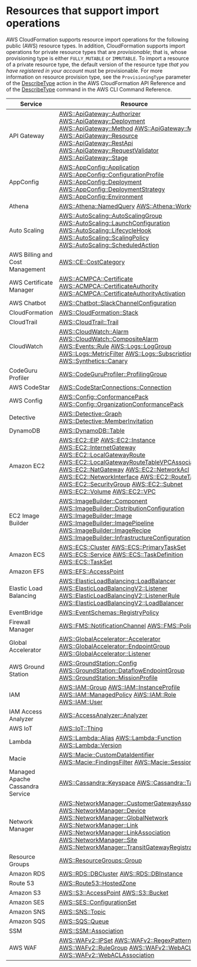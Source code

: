 # Resources that support import operations<a name="resource-import-supported-resources"></a>

AWS CloudFormation supports resource import operations for the following public \(AWS\) resource types\. In addition, CloudFormation supports import operations for private resource types that are *provisionable*; that is, whose provisioning type is either `FULLY_MUTABLE` or `IMMUTABLE`\. To import a resource of a private resource type, the default version of the resource type *that you have registered in your account* must be provisionable\. For more information on resource provision type, see the `ProvisioningType` parameter of the [DescribeType](https://docs.aws.amazon.com/AWSCloudFormation/latest/APIReference/API_DescribeType.html) action in the AWS CloudFormation API Reference and of the [DescribeType](https://docs.aws.amazon.com/cli/latest/reference/cloudformation/describe-type.html) command in the AWS CLI Command Reference\. 


| Service | Resource | 
| --- | --- | 
| API Gateway |  [AWS::ApiGateway::Authorizer](https://docs.aws.amazon.com/AWSCloudFormation/latest/UserGuide/aws-resource-apigateway-authorizer.html) [AWS::ApiGateway::Deployment](https://docs.aws.amazon.com/AWSCloudFormation/latest/UserGuide/aws-resource-apigateway-deployment.html) [AWS::ApiGateway::Method](https://docs.aws.amazon.com/AWSCloudFormation/latest/UserGuide/aws-resource-apigateway-method.html) [AWS::ApiGateway::Model](https://docs.aws.amazon.com/AWSCloudFormation/latest/UserGuide/aws-resource-apigateway-model.html) [AWS::ApiGateway::Resource](https://docs.aws.amazon.com/AWSCloudFormation/latest/UserGuide/aws-resource-apigateway-resource.html) [AWS::ApiGateway::RestApi](https://docs.aws.amazon.com/AWSCloudFormation/latest/UserGuide/aws-resource-apigateway-restapi.html) [AWS::ApiGateway::RequestValidator](https://docs.aws.amazon.com/AWSCloudFormation/latest/UserGuide/aws-resource-apigateway-requestvalidator.html) [AWS::ApiGateway::Stage](https://docs.aws.amazon.com/AWSCloudFormation/latest/UserGuide/aws-resource-apigateway-stage.html)  | 
| AppConfig |  [AWS::AppConfig::Application](https://docs.aws.amazon.com/AWSCloudFormation/latest/UserGuide/aws-resource-appconfig-application.html) [AWS::AppConfig::ConfigurationProfile](https://docs.aws.amazon.com/AWSCloudFormation/latest/UserGuide/aws-resource-appconfig-configurationprofile.html) [AWS::AppConfig::Deployment](https://docs.aws.amazon.com/AWSCloudFormation/latest/UserGuide/aws-resource-appconfig-deployment.html) [AWS::AppConfig::DeploymentStrategy](https://docs.aws.amazon.com/AWSCloudFormation/latest/UserGuide/aws-resource-appconfig-deploymentstrategy.html) [AWS::AppConfig::Environment](https://docs.aws.amazon.com/AWSCloudFormation/latest/UserGuide/aws-resource-appconfig-environment.html)  | 
| Athena |   [AWS::Athena::NamedQuery](https://docs.aws.amazon.com/AWSCloudFormation/latest/UserGuide/aws-resource-athena-namedquery.html)   [AWS::Athena::WorkGroup](https://docs.aws.amazon.com/AWSCloudFormation/latest/UserGuide/aws-resource-athena-workgroup.html)   | 
| Auto Scaling |  [AWS::AutoScaling::AutoScalingGroup](https://docs.aws.amazon.com/AWSCloudFormation/latest/UserGuide/aws-properties-as-group.html) [AWS::AutoScaling::LaunchConfiguration](https://docs.aws.amazon.com/AWSCloudFormation/latest/UserGuide/aws-properties-as-launchconfig.html) [AWS::AutoScaling::LifecycleHook](https://docs.aws.amazon.com/AWSCloudFormation/latest/UserGuide/aws-resource-as-lifecyclehook.html) [AWS::AutoScaling::ScalingPolicy](https://docs.aws.amazon.com/AWSCloudFormation/latest/UserGuide/aws-properties-as-policy.html) [AWS::AutoScaling::ScheduledAction](https://docs.aws.amazon.com/AWSCloudFormation/latest/UserGuide/aws-resource-as-scheduledaction.html)  | 
| AWS Billing and Cost Management |   [AWS::CE::CostCategory](https://docs.aws.amazon.com/AWSCloudFormation/latest/UserGuide/aws-resource-ce-costcategory.html)   | 
| AWS Certificate Manager |   [AWS::ACMPCA::Certificate](https://docs.aws.amazon.com/AWSCloudFormation/latest/UserGuide/aws-resource-acmpca-certificate.html)   [AWS::ACMPCA::CertificateAuthority](https://docs.aws.amazon.com/AWSCloudFormation/latest/UserGuide/aws-resource-acmpca-certificateauthority.html)   [AWS::ACMPCA::CertificateAuthorityActivation](https://docs.aws.amazon.com/AWSCloudFormation/latest/UserGuide/aws-resource-acmpca-certificateauthorityactivation.html)   | 
| AWS Chatbot |   [AWS::Chatbot::SlackChannelConfiguration](https://docs.aws.amazon.com/AWSCloudFormation/latest/UserGuide/aws-resource-chatbot-slackchannelconfiguration.html)   | 
| CloudFormation |  [AWS::CloudFormation::Stack](https://docs.aws.amazon.com/AWSCloudFormation/latest/UserGuide/aws-properties-stack.html)  | 
| CloudTrail |  [AWS::CloudTrail::Trail](https://docs.aws.amazon.com/AWSCloudFormation/latest/UserGuide/aws-resource-cloudtrail-trail.html)  | 
| CloudWatch |   [AWS::CloudWatch::Alarm](https://docs.aws.amazon.com/AWSCloudFormation/latest/UserGuide/aws-properties-cw-alarm.html)   [AWS::CloudWatch::CompositeAlarm](https://docs.aws.amazon.com/AWSCloudFormation/latest/UserGuide/aws-resource-cloudwatch-compositealarm.html)   [AWS::Events::Rule](https://docs.aws.amazon.com/AWSCloudFormation/latest/UserGuide/aws-resource-events-rule.html)   [AWS::Logs::LogGroup](https://docs.aws.amazon.com/AWSCloudFormation/latest/UserGuide/aws-resource-logs-loggroup.html)   [AWS::Logs::MetricFilter](https://docs.aws.amazon.com/AWSCloudFormation/latest/UserGuide/aws-resource-logs-metricfilter.html)   [AWS::Logs::SubscriptionFilter](https://docs.aws.amazon.com/AWSCloudFormation/latest/UserGuide/aws-resource-logs-subscriptionfilter.html)   [AWS::Synthetics::Canary](https://docs.aws.amazon.com/AWSCloudFormation/latest/UserGuide/aws-resource-synthetics-canary.html)   | 
| CodeGuru Profiler |   [AWS::CodeGuruProfiler::ProfilingGroup](https://docs.aws.amazon.com/AWSCloudFormation/latest/UserGuide/aws-resource-codeguruprofiler-profilinggroup.html)   | 
| AWS CodeStar |   [AWS::CodeStarConnections::Connection](https://docs.aws.amazon.com/AWSCloudFormation/latest/UserGuide/aws-resource-codestarconnections-connection.html)   | 
| AWS Config |   [AWS::Config::ConformancePack](https://docs.aws.amazon.com/AWSCloudFormation/latest/UserGuide/aws-resource-config-conformancepack.html)   [AWS::Config::OrganizationConformancePack](https://docs.aws.amazon.com/AWSCloudFormation/latest/UserGuide/aws-resource-config-organizationconformancepack.html)   | 
| Detective |   [AWS::Detective::Graph](https://docs.aws.amazon.com/AWSCloudFormation/latest/UserGuide/aws-resource-detective-graph.html)   [AWS::Detective::MemberInvitation](https://docs.aws.amazon.com/AWSCloudFormation/latest/UserGuide/aws-resource-detective-memberinvitation.html)   | 
| DynamoDB |  [AWS::DynamoDB::Table](https://docs.aws.amazon.com/AWSCloudFormation/latest/UserGuide/aws-resource-dynamodb-table.html)  | 
| Amazon EC2 |  [AWS::EC2::EIP](https://docs.aws.amazon.com/AWSCloudFormation/latest/UserGuide/aws-properties-ec2-eip.html) [AWS::EC2::Instance](https://docs.aws.amazon.com/AWSCloudFormation/latest/UserGuide/aws-properties-ec2-instance.html) [AWS::EC2::InternetGateway](https://docs.aws.amazon.com/AWSCloudFormation/latest/UserGuide/aws-resource-ec2-internetgateway.html) [AWS::EC2::LocalGatewayRoute](https://docs.aws.amazon.com/AWSCloudFormation/latest/UserGuide/aws-resource-ec2-localgatewayroute.html) [AWS::EC2::LocalGatewayRouteTableVPCAssociation](https://docs.aws.amazon.com/AWSCloudFormation/latest/UserGuide/aws-resource-ec2-localgatewayroutetablevpcassociation.html) [AWS::EC2::NatGateway](https://docs.aws.amazon.com/AWSCloudFormation/latest/UserGuide/aws-resource-ec2-natgateway.html) [AWS::EC2::NetworkAcl](https://docs.aws.amazon.com/AWSCloudFormation/latest/UserGuide/aws-resource-ec2-network-acl.html) [AWS::EC2::NetworkInterface](https://docs.aws.amazon.com/AWSCloudFormation/latest/UserGuide/aws-resource-ec2-network-interface.html) [AWS::EC2::RouteTable](https://docs.aws.amazon.com/AWSCloudFormation/latest/UserGuide/aws-resource-ec2-route-table.html) [AWS::EC2::SecurityGroup](https://docs.aws.amazon.com/AWSCloudFormation/latest/UserGuide/aws-properties-ec2-security-group.html) [AWS::EC2::Subnet](https://docs.aws.amazon.com/AWSCloudFormation/latest/UserGuide/aws-resource-ec2-subnet.html) [AWS::EC2::Volume](https://docs.aws.amazon.com/AWSCloudFormation/latest/UserGuide/aws-properties-ec2-ebs-volume.html) [AWS::EC2::VPC](https://docs.aws.amazon.com/AWSCloudFormation/latest/UserGuide/aws-resource-ec2-vpc.html)  | 
| EC2 Image Builder |   [AWS::ImageBuilder::Component](https://docs.aws.amazon.com/AWSCloudFormation/latest/UserGuide/aws-resource-imagebuilder-component.html)   [AWS::ImageBuilder::DistributionConfiguration](https://docs.aws.amazon.com/AWSCloudFormation/latest/UserGuide/aws-resource-imagebuilder-distributionconfiguration.html)   [AWS::ImageBuilder::Image](https://docs.aws.amazon.com/AWSCloudFormation/latest/UserGuide/aws-resource-imagebuilder-image.html)   [AWS::ImageBuilder::ImagePipeline](https://docs.aws.amazon.com/AWSCloudFormation/latest/UserGuide/aws-resource-imagebuilder-imagepipeline.html)   [AWS::ImageBuilder::ImageRecipe](https://docs.aws.amazon.com/AWSCloudFormation/latest/UserGuide/aws-resource-imagebuilder-imagerecipe.html)   [AWS::ImageBuilder::InfrastructureConfiguration](https://docs.aws.amazon.com/AWSCloudFormation/latest/UserGuide/aws-resource-imagebuilder-infrastructureconfiguration.html)   | 
| Amazon ECS |  [AWS::ECS::Cluster](https://docs.aws.amazon.com/AWSCloudFormation/latest/UserGuide/aws-resource-ecs-cluster.html) [AWS::ECS::PrimaryTaskSet](https://docs.aws.amazon.com/AWSCloudFormation/latest/UserGuide/aws-resource-ecs-primarytaskset.html) [AWS::ECS::Service](https://docs.aws.amazon.com/AWSCloudFormation/latest/UserGuide/aws-resource-ecs-service.html) [AWS::ECS::TaskDefinition](https://docs.aws.amazon.com/AWSCloudFormation/latest/UserGuide/aws-resource-ecs-taskdefinition.html) [AWS::ECS::TaskSet](https://docs.aws.amazon.com/AWSCloudFormation/latest/UserGuide/aws-resource-ecs-taskset.html)  | 
| Amazon EFS |  [AWS::EFS::AccessPoint](https://docs.aws.amazon.com/AWSCloudFormation/latest/UserGuide/aws-resource-efs-accesspoint.html)  | 
| Elastic Load Balancing |  [AWS::ElasticLoadBalancing::LoadBalancer](https://docs.aws.amazon.com/aws-properties-ec2-elb) [AWS::ElasticLoadBalancingV2::Listener](https://docs.aws.amazon.com/AWSCloudFormation/latest/UserGuide/aws-resource-elasticloadbalancingv2-listener.html) [AWS::ElasticLoadBalancingV2::ListenerRule](https://docs.aws.amazon.com/AWSCloudFormation/latest/UserGuide/aws-resource-elasticloadbalancingv2-listenerrule.html) [AWS::ElasticLoadBalancingV2::LoadBalancer](https://docs.aws.amazon.com/AWSCloudFormation/latest/UserGuide/aws-resource-elasticloadbalancingv2-loadbalancer.html)  | 
| EventBridge |   [AWS::EventSchemas::RegistryPolicy](https://docs.aws.amazon.com/AWSCloudFormation/latest/UserGuide/aws-resource-eventschemas-registrypolicy.html)   | 
| Firewall Manager |   [AWS::FMS::NotificationChannel](https://docs.aws.amazon.com/AWSCloudFormation/latest/UserGuide/aws-resource-fms-notificationchannel.html)   [AWS::FMS::Policy](https://docs.aws.amazon.com/AWSCloudFormation/latest/UserGuide/aws-resource-elasticloadbalancingv2-listener.html)   | 
| Global Accelerator |  [AWS::GlobalAccelerator::Accelerator](https://docs.aws.amazon.com/AWSCloudFormation/latest/UserGuide/aws-resource-globalaccelerator-accelerator.html) [AWS::GlobalAccelerator::EndpointGroup](https://docs.aws.amazon.com/AWSCloudFormation/latest/UserGuide/aws-resource-globalaccelerator-endpointgroup.html) [AWS::GlobalAccelerator::Listener](https://docs.aws.amazon.com/AWSCloudFormation/latest/UserGuide/aws-resource-globalaccelerator-listener.html)  | 
| AWS Ground Station |  [AWS::GroundStation::Config](https://docs.aws.amazon.com/AWSCloudFormation/latest/UserGuide/aws-resource-groundstation-config.html) [AWS::GroundStation::DataflowEndpointGroup](https://docs.aws.amazon.com/AWSCloudFormation/latest/UserGuide/aws-resource-groundstation-dataflowendpointgroup.html) [AWS::GroundStation::MissionProfile](https://docs.aws.amazon.com/AWSCloudFormation/latest/UserGuide/aws-resource-groundstation-missionprofile.html)  | 
| IAM |  [AWS::IAM::Group](https://docs.aws.amazon.com/AWSCloudFormation/latest/UserGuide/aws-properties-iam-group.html) [AWS::IAM::InstanceProfile](https://docs.aws.amazon.com/AWSCloudFormation/latest/UserGuide/aws-resource-iam-instanceprofile.html) [AWS::IAM::ManagedPolicy](https://docs.aws.amazon.com/AWSCloudFormation/latest/UserGuide/aws-resource-iam-managedpolicy.html) [AWS::IAM::Role](https://docs.aws.amazon.com/AWSCloudFormation/latest/UserGuide/aws-resource-iam-role.html) [AWS::IAM::User](https://docs.aws.amazon.com/AWSCloudFormation/latest/UserGuide/aws-properties-iam-user.html)  | 
| IAM Access Analyzer |   [AWS::AccessAnalyzer::Analyzer](https://docs.aws.amazon.com/AWSCloudFormation/latest/UserGuide/aws-resource-accessanalyzer-analyzer.html)   | 
| AWS IoT |  [AWS::IoT::Thing](https://docs.aws.amazon.com/AWSCloudFormation/latest/UserGuide/aws-resource-iot-thing.html)  | 
| Lambda |  [AWS::Lambda::Alias](https://docs.aws.amazon.com/AWSCloudFormation/latest/UserGuide/aws-resource-lambda-alias.html) [AWS::Lambda::Function](https://docs.aws.amazon.com/AWSCloudFormation/latest/UserGuide/aws-resource-lambda-function.html) [AWS::Lambda::Version](https://docs.aws.amazon.com/AWSCloudFormation/latest/UserGuide/aws-resource-lambda-version.html)  | 
| Macie |  [AWS::Macie::CustomDataIdentifier](https://docs.aws.amazon.com/AWSCloudFormation/latest/UserGuide/aws-resource-macie-customdataidentifier.html) [AWS::Macie::FindingsFilter](https://docs.aws.amazon.com/AWSCloudFormation/latest/UserGuide/aws-resource-macie-findingsfilter.html) [AWS::Macie::Session](https://docs.aws.amazon.com/AWSCloudFormation/latest/UserGuide/aws-resource-macie-session.html)  | 
| Managed Apache Cassandra Service |   [AWS::Cassandra::Keyspace](https://docs.aws.amazon.com/AWSCloudFormation/latest/UserGuide/aws-resource-cassandra-keyspace.html)   [AWS::Cassandra::Table](https://docs.aws.amazon.com/AWSCloudFormation/latest/UserGuide/aws-resource-cassandra-table.html)   | 
| Network Manager |   [AWS::NetworkManager::CustomerGatewayAssociation](https://docs.aws.amazon.com/AWSCloudFormation/latest/UserGuide/aws-resource-networkmanager-customergatewayassociation.html)   [AWS::NetworkManager::Device](https://docs.aws.amazon.com/AWSCloudFormation/latest/UserGuide/aws-resource-networkmanager-device.html)   [AWS::NetworkManager::GlobalNetwork](https://docs.aws.amazon.com/AWSCloudFormation/latest/UserGuide/aws-resource-networkmanager-globalnetwork.html)   [AWS::NetworkManager::Link](https://docs.aws.amazon.com/AWSCloudFormation/latest/UserGuide/aws-resource-networkmanager-link.html)   [AWS::NetworkManager::LinkAssociation](https://docs.aws.amazon.com/AWSCloudFormation/latest/UserGuide/aws-resource-networkmanager-linkassociation.html)   [AWS::NetworkManager::Site](https://docs.aws.amazon.com/AWSCloudFormation/latest/UserGuide/aws-resource-networkmanager-site.html)   [AWS::NetworkManager::TransitGatewayRegistration](https://docs.aws.amazon.com/AWSCloudFormation/latest/UserGuide/aws-resource-networkmanager-transitgatewayregistration.html)   | 
| Resource Groups |  [AWS::ResourceGroups::Group](https://docs.aws.amazon.com/AWSCloudFormation/latest/UserGuide/aws-resource-resourcegroups-group.html)  | 
| Amazon RDS |  [AWS::RDS::DBCluster](https://docs.aws.amazon.com/AWSCloudFormation/latest/UserGuide/aws-resource-rds-dbcluster.html) [AWS::RDS::DBInstance](https://docs.aws.amazon.com/AWSCloudFormation/latest/UserGuide/aws-properties-rds-database-instance.html)  | 
| Route 53 |  [AWS::Route53::HostedZone](https://docs.aws.amazon.com/AWSCloudFormation/latest/UserGuide/aws-resource-route53-hostedzone.html)  | 
| Amazon S3 |   [AWS::S3::AccessPoint](https://docs.aws.amazon.com/AWSCloudFormation/latest/UserGuide/aws-resource-s3-accesspoint.html)   [AWS::S3::Bucket](https://docs.aws.amazon.com/AWSCloudFormation/latest/UserGuide/aws-properties-s3-bucket.html)   | 
| Amazon SES |  [AWS::SES::ConfigurationSet](https://docs.aws.amazon.com/AWSCloudFormation/latest/UserGuide/aws-resource-ses-configurationset.html)  | 
| Amazon SNS |  [AWS::SNS::Topic](https://docs.aws.amazon.com/AWSCloudFormation/latest/UserGuide/aws-properties-sns-topic.html)  | 
| Amazon SQS |  [AWS::SQS::Queue](https://docs.aws.amazon.com/AWSCloudFormation/latest/UserGuide/aws-properties-sqs-queues.html)  | 
| SSM |  [AWS::SSM::Association](https://docs.aws.amazon.com/AWSCloudFormation/latest/UserGuide/aws-resource-sms-association.html)  | 
| AWS WAF |   [AWS::WAFv2::IPSet](https://docs.aws.amazon.com/AWSCloudFormation/latest/UserGuide/aws-resource-wafv2-ipset.html)   [AWS::WAFv2::RegexPatternSet](https://docs.aws.amazon.com/AWSCloudFormation/latest/UserGuide/aws-resource-wafv2-regexpatternset.html)   [AWS::WAFv2::RuleGroup](https://docs.aws.amazon.com/AWSCloudFormation/latest/UserGuide/aws-resource-wafv2-rulegroup.html)   [AWS::WAFv2::WebACL](https://docs.aws.amazon.com/AWSCloudFormation/latest/UserGuide/aws-resource-wafv2-webacl.html)   [AWS::WAFv2::WebACLAssociation](https://docs.aws.amazon.com/AWSCloudFormation/latest/UserGuide/aws-resource-wafv2-webaclassociation.html)   | 